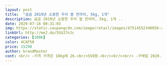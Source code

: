 ```yaml
---
layout: post 
title:  "곰곰 2019년 소중한 우리 쌀 전라미, 5kg, 1개" 
description: 곰곰 2019년 소중한 우리 쌀 전라미, 5kg, 1개 ..
date: 2020-07-16 00:31:03 
img: https://static.coupangcdn.com/image/retail/images/47514552348058-ae4a609e-3c98-4b97-869a-79254151ea56.jpg 
linkUrl: http://me2.do/5SUJ7nJc 
categories: [1006] 
color: 4CAF50 
price: 15290 
author: brandMaster 
cont: <br/> -가격 가격은 10kg에 26.<br/>550원.<br/><br/><br/> -구매일 2020.<br/> 04.<br/> 17<br/><br/> -도정일자 2020.<br/>04.<br/>15<br/><br/> -맛 맛은 맛있네요.<br/> 쌀이 윤기도 나고 쌀씻은물이 뽀얗고 좋아서 그런가 밥도 고소하고 씹을수록 단맛도 느껴지고 맛있는 밥이네요.<br/><br/><br/> -무게 무게는 재어보니 10.<br/>010.<br/>1kg정도 였습니다.<br/><br/><br/> -포장상태 포장은 특별한거 없이 잘 포장된 상태로 상품에 전혀 문제 없이 잘 배송받았습니다.<br/><br/><br/> -포장일자 2020.<br/> 04.<br/> 15<br/><br/> -품질 쌀이 깨지거거나 그런게 많이 없고 그본적으로 쌀 상태도 좋고 만족스러운 제품이었습니다.<br/><br/>1월 10일에 10키로 주문했었고 중간에 직접 농사지은쌀 10키로를 선물 받아서 먹었구요<br/>2019년산<br/><br/><br/>[구매이유]<br/>[제품]<br/>​<br/> 
---
```

 
